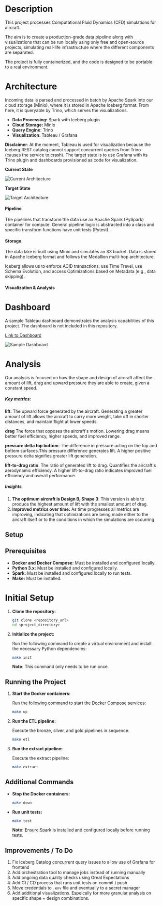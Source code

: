# Description

This project processes Computational Fluid Dynamics (CFD) simulations for aircraft.

The aim is to create a production-grade data pipeline along with visualizations that can be run locally using only free and open-source projects, simulating real-life infrastructure where the different components are separated.

The project is fully containerized, and the code is designed to be portable to a real environment.

# Architecture

Incoming data is parsed and processed in batch by Apache Spark into our cloud storage (Minio), where it is stored in Apache Iceberg format. From here, it is queryable by Trino, which serves the visualizations.

* **Data Processing:** Spark with Iceberg plugin
* **Cloud Storage:** Minio
* **Query Engine:** Trino
* **Visualization:** Tableau / Grafana

**Disclaimer**: At the moment, Tableau is used for visualization because the Iceberg REST catalog cannot support concurrent queries from Trino (causes the service to crash). The target state is to use Grafana with its Trino plugin and dashboards provisioned as code for visualization.

**Current State**

![Current Architecture](demo/architecture_tmp.png)

**Target State**

![Target Architecture](demo/architecture.png)

#### Pipeline

The pipelines that transform the data use an Apache Spark (PySpark) container for compute. General pipeline logic is abstracted into a class and specific transform functions have unit tests (Pytest).

#### Storage

The data lake is built using Minio and simulates an S3 bucket. Data is stored in Apache Iceberg format and follows the Medallion multi-hop architecture.

Iceberg allows us to enforce ACID transactions, use Time Travel, use Schema Evolution, and access Optimizations based on Metadata (e.g., data skipping).

#### Visualization & Analysis

# Dashboard

A sample Tableau dashboard demonstrates the analysis capabilities of this project. The dashboard is not included in this repository.

<a href="https://public.tableau.com/app/profile/c.braley/viz/CFD_Aircraft_Analysis/Dashboard1">Link to Dashboard</a>

![Sample Dashboard](demo/cfd_dashboard.png)

# Analysis

Our analysis is focused on how the shape and design of aircraft affect the amount of lift, drag and upward pressure they are able to create, given a constant speed.

##### Key metrics:

**lift**: The upward force generated by the aircraft. Generating a greater amount of lift allows the aircraft to carry more weight, take off in shorter distances, and maintain flight at lower speeds.

**drag** The force that opposes the aircraft's motion. Lowering drag means better fuel efficiency, higher speeds, and improved range.

**pressure delta top bottom**: The difference in pressure acting on the top and bottom surfaces.This pressure difference generates lift. A higher positive pressure delta signifies greater lift generation.

**lift-to-drag ratio**: The ratio of generated lift to drag. Quantifies the aircraft's aerodynamic efficiency. A higher lift-to-drag ratio indicates improved fuel efficiency and overall performance.

##### Insights

1. **The optimum aircraft is Design B, Shape 3**: This version is able to produce the highest amount of lift with the smallest amount of drag.
2. **Improved metrics over time:** As time progresses all metrics are improving, indicating that optimizations are being made either to the aircraft itself or to the conditions in which the simulations are occurring

## Setup

## Prerequisites

* **Docker and Docker Compose:** Must be installed and configured locally.
* **Python 3.x:** Must be installed and configured locally.
* **Spark:** Must be installed and configured locally to run tests.
* **Make:** Must be installed.

# Initial Setup

1.  **Clone the repository:**

    ```bash
    git clone <repository_url>
    cd <project_directory>
    ```

2.  **Initialize the project:**

    Run the following command to create a virtual environment and install the necessary Python dependencies:

    ```bash
    make init
    ```

    **Note:** This command only needs to be run once.

## Running the Project

1.  **Start the Docker containers:**

    Run the following command to start the Docker Compose services:

    ```bash
    make up
    ```

2.  **Run the ETL pipeline:**

    Execute the bronze, silver, and gold pipelines in sequence:

    ```bash
    make etl
    ```

3.  **Run the extract pipeline:**

    Execute the extract pipeline:

    ```bash
    make extract
    ```

## Additional Commands

* **Stop the Docker containers:**

    ```bash
    make down
    ```

* **Run unit tests:**

    ```bash
    make test
    ```

    **Note:** Ensure Spark is installed and configured locally before running tests.

## Improvements / To Do

1. Fix Iceberg Catalog concurrent query issues to allow use of Grafana for frontend
2. Add orchestration tool to manage jobs instead of running manually
3. Add ongoing data quality checks using Great Expectations
4. Add CI / CD process that runs unit tests on commit / push
5. Move credentials to `.env` file and eventually to a secret manager
6. Add additional visualizations. Espeically for more granular analysis on specific shape + design combinations.